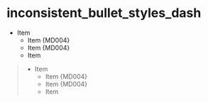 # inconsistent_bullet_styles_dash

- Item
  * Item {MD004}
  + Item {MD004}
  - Item

> - Item
>   * Item {MD004}
>   + Item {MD004}
>   - Item
